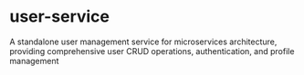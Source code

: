 # user-service
A standalone user management service for microservices architecture, providing comprehensive user CRUD operations, authentication, and profile management
